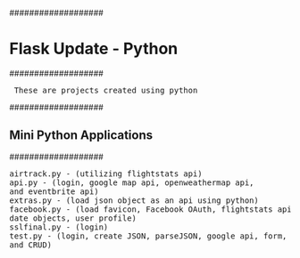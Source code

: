 ###################
<h1> Flask Update - Python</h1>
###################

<pre> These are projects created using python</pre>

###################
<h2>Mini Python Applications</h2>
###################

<pre><bold>airtrack.py</bold> - (utilizing flightstats api)
api.py - (login, google map api, openweathermap api,
and eventbrite api)
extras.py - (load json object as an api using python)
facebook.py - (load favicon, Facebook OAuth, flightstats api,
date objects, user profile)
sslfinal.py - (login)
test.py - (login, create JSON, parseJSON, google api, form,
and CRUD)</pre>
